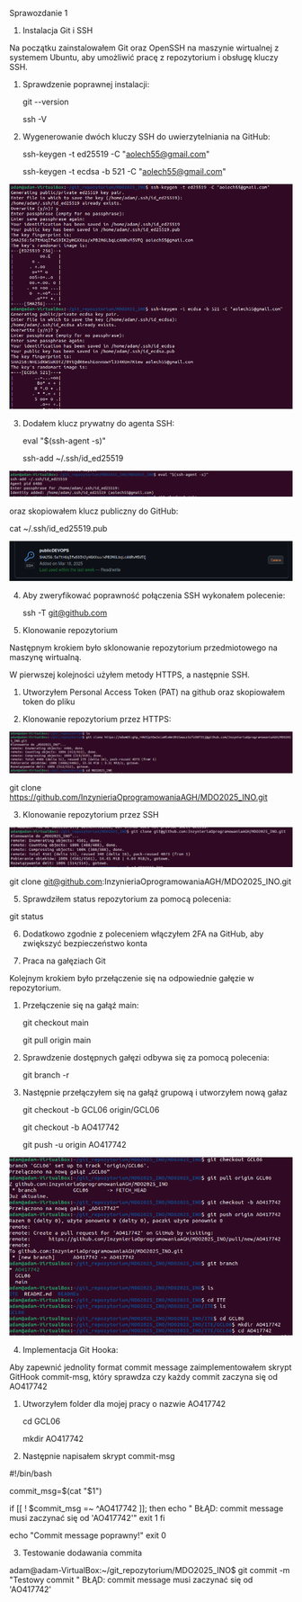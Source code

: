 Sprawozdanie 1

1. Instalacja Git i SSH

Na początku zainstalowałem Git oraz OpenSSH na maszynie wirtualnej z systemem Ubuntu, aby umożliwić pracę z repozytorium i obsługę kluczy SSH.



1. Sprawdzenie poprawnej instalacji:

   git --version

   ssh -V	



2. Wygenerowanie dwóch  kluczy SSH do uwierzytelniania na GitHub:

   ssh-keygen -t ed25519 -C "aolech55@gmail.com"

   ssh-keygen -t ecdsa -b 521 -C "aolech55@gmail.com"

![Generowanie kluczy](screenshots/generowanieKluczy.png)

3. Dodałem klucz prywatny do agenta SSH: 

   eval "$(ssh-agent -s)"

   ssh-add ~/.ssh/id_ed25519

![Klucz do agenta](screenshots/kluczDoAgenta.png)

   oraz skopiowałem klucz publiczny do GitHub:

   cat ~/.ssh/id_ed25519.pub

![Klucz GitHub](screenshots/kluczGithub.png)


4. Aby zweryfikować poprawność połączenia SSH wykonałem polecenie: 

   ssh -T git@github.com



 

2. Klonowanie repozytorium

Następnym krokiem było sklonowanie repozytorium przedmiotowego na maszynę wirtualną.

W pierwszej kolejności użyłem metody HTTPS, a następnie SSH. 



1. Utworzyłem Personal Access Token (PAT) na github oraz skopiowałem token do pliku 



2. Klonowanie repozytorium przez HTTPS:

![Klonowanie HTTPS](screenshots/klonowanieHttps.png)


git clone https://github.com/InzynieriaOprogramowaniaAGH/MDO2025_INO.git



3. Klonowanie repozytorium przez SSH

![Klonowanie SSH](screenshots/klonowanieSSH.png)


git clone git@github.com:InzynieriaOprogramowaniaAGH/MDO2025_INO.git



5. Sprawdziłem status repozytorium za pomocą polecenia:



git status



6. Dodatkowo zgodnie z poleceniem włączyłem 2FA na GitHub, aby zwiększyć bezpieczeństwo konta 





3. Praca na gałęziach Git



Kolejnym krokiem było przełączenie się na odpowiednie gałęzie w repozytorium.



1. Przełączenie się na gałąź main:

   git checkout main

   git pull origin main



2. Sprawdzenie dostępnych gałęzi odbywa się za pomocą polecenia:

   git branch -r



3. Następnie przełączyłem się na gałąź grupową i utworzyłem nową gałaz 

   git checkout -b GCL06 origin/GCL06

   git checkout -b AO417742

   git push -u origin AO417742

![Praca na gałęziach](screenshots/pracaNaGaleziach.png)

4. Implementacja Git Hooka:

Aby zapewnić jednolity format commit message zaimplementowałem skrypt GitHook commit-msg, który sprawdza czy każdy commit zaczyna się od AO417742



1. Utworzyłem folder dla mojej pracy o nazwie AO417742

   cd GCL06 

   mkdir AO417742



2. Następnie napisałem skrypt commit-msg

#!/bin/bash

commit_msg=$(cat "$1")

if [[ ! $commit_msg =~ ^AO417742 ]]; then
    echo " BŁĄD: commit message musi zaczynać się od 'AO417742'"
    exit 1
fi

echo "Commit message poprawny!"
exit 0

3. Testowanie dodawania commita

adam@adam-VirtualBox:~/git_repozytorium/MDO2025_INO$ git commit -m "Testowy commit "
 BŁĄD:  commit message musi zaczynać się od 'AO417742'
